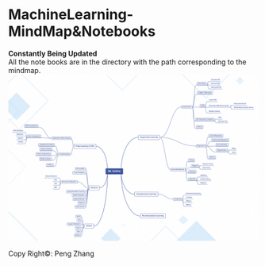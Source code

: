 # MachineLearning-MindMap&Notebooks

**Constantly Being Updated**\
All the note books are in the directory with the path corresponding to the mindmap. 
![Machine Learning MindMap](Machine%20Learning%20Outline.png)

Copy Right©: Peng Zhang
